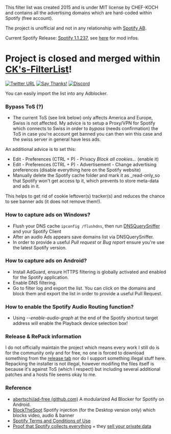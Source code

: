 This filter list was created 2015 and is under MIT license by CHEF-KOCH and contains all the advertising domains which are hard-coded within Spotify (free account). <br/>

The project is unofficial and not in any relationship with [Spotify AB](https://en.wikipedia.org/wiki/Spotify). <br/>

Current Spotify Release: [Spotify 1.1.237](https://download.scdn.co/SpotifyFullSetup.exe), see [here](https://github.com/CHEF-KOCH/Spotify-Ad-free/releases/tag/2.3) for mod infos.

# Project is closed and merged within [CK's-FilterList](https://github.com/CHEF-KOCH/CKs-FilterList)!


[![Twitter URL](https://img.shields.io/twitter/url/https/twitter.com/fold_left.svg?style=social&label=Follow%20%40CHEF-KOCH)](https://twitter.com/CKsTechNews)
[![Say Thanks!](https://img.shields.io/badge/Say%20Thanks-!-1EAEDB.svg)](https://saythanks.io/to/CHEF-KOCH)
[![Discord](https://discordapp.com/api/guilds/418256415874875402/widget.png)](https://discord.me/CHEF-KOCH)

You can easily import the list into any Adblocker.


### Bypass ToS (?)

* The current ToS (see link below) only affects America and Europe, Swiss is not affected. My advice is to setup a Proxy/VPN for Spotify which connects to Swiss in order to _bypass_ (needs confirmation) the ToS in case you're account get banned you can then win this case and the swiss server in general have less ads.

An additional advice is to set this:

- Edit - Preferences (CTRL + P) - Privacy _Block all cookies..._ (enable it)
- Edit - Preferences (CTRL + P) - Advertisement - Change advertising preferences (disable everything here on the Spotify website)
- Manually delete the Spotify cache folder and mark it as _read-only_so that Spotify won't get access tp it, which prevents to store meta-data and ads in it. 

This helps to get rid of cookie leftover(s) tracker(s) and reduces the chance to see banner ads (it does not remove them!). 


### How to capture ads on Windows?

* Flush your DNS cache `ipconfig /flushdns`, then run [DNSQuerySniffer](http://www.nirsoft.net/utils/dns_query_sniffer.html) and your Spotify Client
* After an audio Ads appears save domains list via DNSQuerySniffer. 
* In order to provide a useful _Pull request_ or _Bug report_ ensure you're use the latest Spotify version. 


### How to capture ads on Android?

* Install AdGuard, ensure HTTPS filtering is globally activated and enabled for the Spotify application. 
* Enable DNS filtering.
* Go to filter log and export the list. You can click on the domains and block them and export the list in order to provide a useful Pull Request.


### How to enable the Spotify Audio Routing function?

* Using _--enable-audio-graph_ at the end of the Spotify shortcut target address will enable the Playback device selection box!


### Release & RePack information

I do not officially maintain the project which means every work I still do is for the community only and for free, no one is forced to download something from the [release tab](https://github.com/CHEF-KOCH/Spotify-Ad-free/releases) nor do I support something illegal stuff here. Repacking the installer is not illegal, however modifing the files itself is because it's against ToS (which I respect) but including several additional patches and a hosts file seems okay to me.


### Reference

* [abertschi/ad-free (github.com)](http://adfree.abertschi.ch) A modularized Ad Blocker for Spotify on Android.  
* [BlockTheSpot](https://github.com/master131/BlockTheSpot/) Spotify injection (for the Desktop version only) which blocks video, audio & banner
* [Spotify Terms and Conditions of Use](https://www.spotify.com/us/legal/end-user-agreement/#s9)
* [Proof that Spotify collects everything](https://twitter.com/steipete/status/1025024813889478656) + they [sell your private data](https://betanews.com/2016/07/22/spotify-sells-user-data-to-advertisers/)
